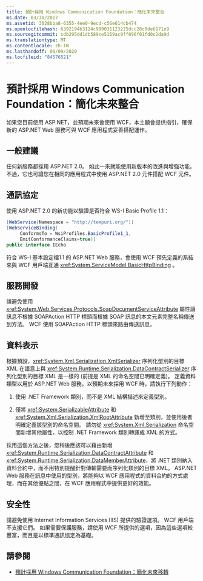 ```yaml
---
title: 預計採用 Windows Communication Foundation：簡化未來整合
ms.date: 03/30/2017
ms.assetid: 3028bba8-6355-4ee0-9ecd-c56e614cb474
ms.openlocfilehash: 6392194b3124c999031123225dcc28c8de6171e9
ms.sourcegitcommit: cdb295dd1db589ce5169ac9ff096f01fd0c2da9d
ms.translationtype: MT
ms.contentlocale: zh-TW
ms.lasthandoff: 06/09/2020
ms.locfileid: "84576521"
---
```

# <a name="anticipating-adopting-the-windows-communication-foundation-easing-future-integration"></a>預計採用 Windows Communication Foundation：簡化未來整合
如果您目前使用 ASP.NET，並預期未來會使用 WCF，本主題會提供指引，確保新的 ASP.NET Web 服務可與 WCF 應用程式妥善搭配運作。  
  
## <a name="general-recommendations"></a>一般建議  
 任何新服務都採用 ASP.NET 2.0。 如此一來就能使用新版本的改進與增強功能。 不過，它也可讓您在相同的應用程式中使用 ASP.NET 2.0 元件搭配 WCF 元件。  
  
## <a name="protocols"></a>通訊協定  
 使用 ASP.NET 2.0 的新功能以驗證是否符合 WS-I Basic Profile 1.1：  
  
```csharp  
[WebService(Namespace = "http://tempuri.org/")]  
[WebServiceBinding(  
     ConformsTo = WsiProfiles.BasicProfile1_1,  
     EmitConformanceClaims=true)]  
public interface IEcho  
```  
  
 符合 WS-I 基本設定檔1.1 的 ASP.NET Web 服務，會使用 WCF 預先定義的系結來與 WCF 用戶端互通 <xref:System.ServiceModel.BasicHttpBinding> 。  
  
## <a name="service-development"></a>服務開發  
 請避免使用 <xref:System.Web.Services.Protocols.SoapDocumentServiceAttribute> 屬性讓訊息不根據 SOAPAction HTTP 標頭而根據 SOAP 訊息的本文元素完整名稱傳送到方法。 WCF 使用 SOAPAction HTTP 標頭來路由傳送訊息。  
  
## <a name="data-representation"></a>資料表示  
 根據預設，<xref:System.Xml.Serialization.XmlSerializer> 序列化型別的目標 XML 在語意上與 <xref:System.Runtime.Serialization.DataContractSerializer> 序列化型別的目標 XML 是一樣的 (前提是 XML 的命名空間已明確定義)。 定義資料類型以用於 ASP.NET Web 服務，以預期未來採用 WCF 時，請執行下列動作：  
  
1. 使用 .NET Framework 類別，而不是 XML 結構描述來定義型別。  
  
2. 僅將 <xref:System.SerializableAttribute> 和 <xref:System.Xml.Serialization.XmlRootAttribute> 新增至類別，並使用後者明確定義該型別的命名空間。 請勿從 <xref:System.Xml.Serialization> 命名空間新增其他屬性，以控制 .NET Framework 類別轉譯成 XML 的方式。  
  
 採用這個方法之後，您稍後應該可以藉由新增 <xref:System.Runtime.Serialization.DataContractAttribute> 和 <xref:System.Runtime.Serialization.DataMemberAttribute>，將 .NET 類別納入資料合約中，而不用特別提醒針對傳輸需要而序列化類別的目標 XML。 ASP.NET Web 服務在訊息中使用的型別，將能夠以 WCF 應用程式的資料合約的方式處理，而在其他優點之間，在 WCF 應用程式中提供更好的效能。  
  
## <a name="security"></a>安全性  
 請避免使用 Internet Information Services (IIS) 提供的驗證選項。 WCF 用戶端不支援它們。 如果需要保護服務，請使用 WCF 所提供的選項，因為這些選項較豐富，而且是以標準通訊協定為基礎。  
  
## <a name="see-also"></a>請參閱

- [預計採用 Windows Communication Foundation：簡化未來移轉](anticipating-adopting-wcf-migration.md)
